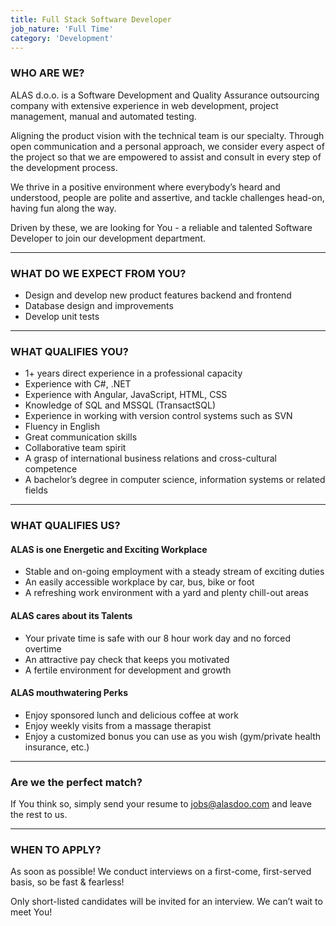 ```yaml
---
title: Full Stack Software Developer
job_nature: 'Full Time'
category: 'Development'
---
```


### WHO ARE WE?

ALAS d.o.o. is a Software Development and Quality Assurance outsourcing company with extensive experience in web development, project management, manual and automated testing.

Aligning the product vision with the technical team is our specialty. Through open communication and a personal approach, we consider every aspect of the project so that we are empowered to assist and consult in every step of the development process.

We thrive in a positive environment where everybody’s heard and understood, people are polite and assertive, and tackle challenges head-on, having fun along the way.

Driven by these, we are looking for You - a reliable and talented Software Developer to join our development department.

---

### WHAT DO WE EXPECT FROM YOU?

- Design and develop new product features backend and frontend
- Database design and improvements
- Develop unit tests

---

### WHAT QUALIFIES YOU?

- 1+ years direct experience in a professional capacity
- Experience with C#, .NET
- Experience with Angular, JavaScript, HTML, CSS
- Knowledge of SQL and MSSQL (TransactSQL)
- Experience in working with version control systems such as SVN
- Fluency in English
- Great communication skills
- Collaborative team spirit
- A grasp of international business relations and cross-cultural competence
- A bachelor’s degree in computer science, information systems or related fields

---

### WHAT QUALIFIES US?

#### ALAS is one Energetic and Exciting Workplace

- Stable and on-going employment with a steady stream of exciting duties
- An easily accessible workplace by car, bus, bike or foot
- A refreshing work environment with a yard and plenty chill-out areas

#### ALAS cares about its Talents

- Your private time is safe with our 8 hour work day and no forced overtime
- An attractive pay check that keeps you motivated
- A fertile environment for development and growth

#### ALAS mouthwatering Perks

- Enjoy sponsored lunch and delicious coffee at work
- Enjoy weekly visits from a massage therapist
- Enjoy a customized bonus you can use as you wish (gym/private health insurance, etc.)

---

### Are we the perfect match?

If You think so, simply send your resume to <jobs@alasdoo.com> and leave the rest to us.

---

### WHEN TO APPLY?

As soon as possible!
We conduct interviews on a first-come, first-served basis, so be fast & fearless!

Only short-listed candidates will be invited for an interview. We can’t wait to meet You!
